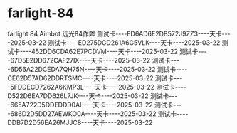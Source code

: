 # farlight-84
farlight 84 Aimbot 远光84作弊
测试卡----ED6AD6E2DB572J9ZZ3----天卡----2025-03-22
测试卡----ED275DCD261A6G5VLK----天卡----2025-03-22
测试卡----452DD6CDA62E7PCDVM----天卡----2025-03-22
测试卡----67D5E2DD672CAF27IX----天卡----2025-03-22
测试卡----6D56A22DCEDA7QH75N----天卡----2025-03-22
测试卡----CE62D57AD62DDRTSMC----天卡----2025-03-22
测试卡----5FDDECD7262A6KMP3L----天卡----2025-03-22
测试卡----D522D6EA7DD626L7JK----天卡----2025-03-22
测试卡----665A722D5DDEDDD0AI----天卡----2025-03-22
测试卡----686D2D5DD27AEWKO0A----天卡----2025-03-22
测试卡----DDB7D2D56EA26MJJC8----天卡----2025-03-22
